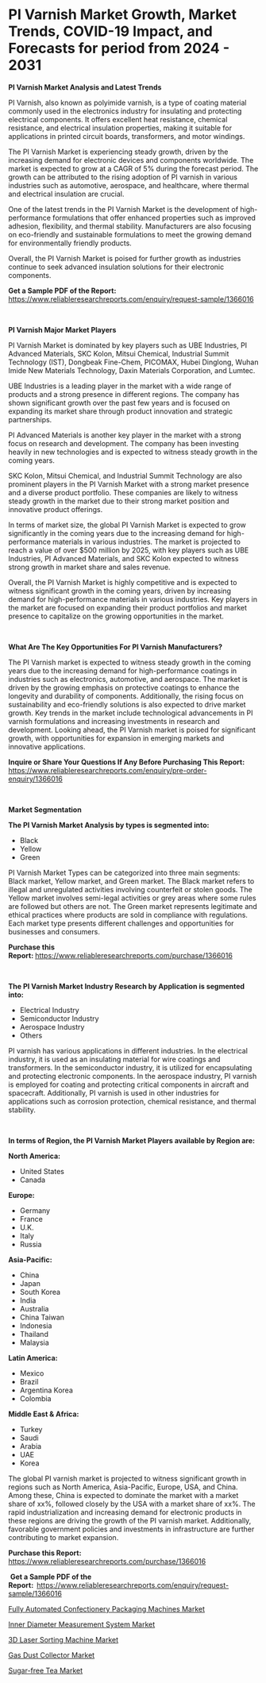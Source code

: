 <p><h1>PI Varnish Market Growth, Market Trends, COVID-19 Impact, and Forecasts for period from 2024 - 2031</h1></p><p><strong>PI Varnish Market Analysis and Latest Trends</strong></p>
<p><p>PI Varnish, also known as polyimide varnish, is a type of coating material commonly used in the electronics industry for insulating and protecting electrical components. It offers excellent heat resistance, chemical resistance, and electrical insulation properties, making it suitable for applications in printed circuit boards, transformers, and motor windings.</p><p>The PI Varnish Market is experiencing steady growth, driven by the increasing demand for electronic devices and components worldwide. The market is expected to grow at a CAGR of 5% during the forecast period. The growth can be attributed to the rising adoption of PI varnish in various industries such as automotive, aerospace, and healthcare, where thermal and electrical insulation are crucial.</p><p>One of the latest trends in the PI Varnish Market is the development of high-performance formulations that offer enhanced properties such as improved adhesion, flexibility, and thermal stability. Manufacturers are also focusing on eco-friendly and sustainable formulations to meet the growing demand for environmentally friendly products.</p><p>Overall, the PI Varnish Market is poised for further growth as industries continue to seek advanced insulation solutions for their electronic components.</p></p>
<p><strong>Get a Sample PDF of the Report:&nbsp;</strong> <a href="https://www.reliableresearchreports.com/enquiry/request-sample/1366016">https://www.reliableresearchreports.com/enquiry/request-sample/1366016</a></p>
<p>&nbsp;</p>
<p><strong>PI Varnish Major Market Players</strong></p>
<p><p>PI Varnish Market is dominated by key players such as UBE Industries, PI Advanced Materials, SKC Kolon, Mitsui Chemical, Industrial Summit Technology (IST), Dongbeak Fine-Chem, PICOMAX, Hubei Dinglong, Wuhan Imide New Materials Technology, Daxin Materials Corporation, and Lumtec. </p><p>UBE Industries is a leading player in the market with a wide range of products and a strong presence in different regions. The company has shown significant growth over the past few years and is focused on expanding its market share through product innovation and strategic partnerships.</p><p>PI Advanced Materials is another key player in the market with a strong focus on research and development. The company has been investing heavily in new technologies and is expected to witness steady growth in the coming years.</p><p>SKC Kolon, Mitsui Chemical, and Industrial Summit Technology are also prominent players in the PI Varnish Market with a strong market presence and a diverse product portfolio. These companies are likely to witness steady growth in the market due to their strong market position and innovative product offerings.</p><p>In terms of market size, the global PI Varnish Market is expected to grow significantly in the coming years due to the increasing demand for high-performance materials in various industries. The market is projected to reach a value of over $500 million by 2025, with key players such as UBE Industries, PI Advanced Materials, and SKC Kolon expected to witness strong growth in market share and sales revenue. </p><p>Overall, the PI Varnish Market is highly competitive and is expected to witness significant growth in the coming years, driven by increasing demand for high-performance materials in various industries. Key players in the market are focused on expanding their product portfolios and market presence to capitalize on the growing opportunities in the market.</p></p>
<p>&nbsp;</p>
<p><strong>What Are The Key Opportunities For PI Varnish Manufacturers?</strong></p>
<p><p>The PI Varnish market is expected to witness steady growth in the coming years due to the increasing demand for high-performance coatings in industries such as electronics, automotive, and aerospace. The market is driven by the growing emphasis on protective coatings to enhance the longevity and durability of components. Additionally, the rising focus on sustainability and eco-friendly solutions is also expected to drive market growth. Key trends in the market include technological advancements in PI varnish formulations and increasing investments in research and development. Looking ahead, the PI Varnish market is poised for significant growth, with opportunities for expansion in emerging markets and innovative applications.</p></p>
<p><strong>Inquire or Share Your Questions If Any Before Purchasing This Report:</strong> <a href="https://www.reliableresearchreports.com/enquiry/pre-order-enquiry/1366016">https://www.reliableresearchreports.com/enquiry/pre-order-enquiry/1366016</a></p>
<p>&nbsp;</p>
<p><strong>Market Segmentation</strong></p>
<p><strong>The PI Varnish Market Analysis by types is segmented into:</strong></p>
<p><ul><li>Black</li><li>Yellow</li><li>Green</li></ul></p>
<p><p>PI Varnish Market Types can be categorized into three main segments: Black market, Yellow market, and Green market. The Black market refers to illegal and unregulated activities involving counterfeit or stolen goods. The Yellow market involves semi-legal activities or grey areas where some rules are followed but others are not. The Green market represents legitimate and ethical practices where products are sold in compliance with regulations. Each market type presents different challenges and opportunities for businesses and consumers.</p></p>
<p><strong>Purchase this Report:&nbsp;</strong><a href="https://www.reliableresearchreports.com/purchase/1366016">https://www.reliableresearchreports.com/purchase/1366016</a></p>
<p>&nbsp;</p>
<p><strong>The PI Varnish Market Industry Research by Application is segmented into:</strong></p>
<p><ul><li>Electrical Industry</li><li>Semiconductor Industry</li><li>Aerospace Industry</li><li>Others</li></ul></p>
<p><p>PI varnish has various applications in different industries. In the electrical industry, it is used as an insulating material for wire coatings and transformers. In the semiconductor industry, it is utilized for encapsulating and protecting electronic components. In the aerospace industry, PI varnish is employed for coating and protecting critical components in aircraft and spacecraft. Additionally, PI varnish is used in other industries for applications such as corrosion protection, chemical resistance, and thermal stability.</p></p>
<p>&nbsp;</p>
<p><strong>In terms of Region, the PI Varnish Market Players available by Region are:</strong></p>
<p>
    <p> <strong> North America: </strong>
        <ul>
            <li>United States</li>
            <li>Canada</li>
        </ul>
        </p> 
    <p> <strong> Europe: </strong>
        <ul>
            <li>Germany</li>
            <li>France</li>
            <li>U.K.</li>
            <li>Italy</li>
            <li>Russia</li>
        </ul>
        </p> 
    <p> <strong> Asia-Pacific: </strong>
        <ul>
            <li>China</li>
            <li>Japan</li>
            <li>South Korea</li>
            <li>India</li>
            <li>Australia</li>
            <li>China Taiwan</li>
            <li>Indonesia</li>
            <li>Thailand</li>
            <li>Malaysia</li>
        </ul>
        </p> 
    <p> <strong> Latin America: </strong>
        <ul>
            <li>Mexico</li>
            <li>Brazil</li>
            <li>Argentina Korea</li>
            <li>Colombia</li>
        </ul>
        </p> 
    <p> <strong> Middle East & Africa: </strong>
        <ul>
            <li>Turkey</li>
            <li>Saudi</li>
            <li>Arabia</li>
            <li>UAE</li>
            <li>Korea</li>
        </ul>
    </p>
    </p>
<p><p>The global PI varnish market is projected to witness significant growth in regions such as North America, Asia-Pacific, Europe, USA, and China. Among these, China is expected to dominate the market with a market share of xx%, followed closely by the USA with a market share of xx%. The rapid industrialization and increasing demand for electronic products in these regions are driving the growth of the PI varnish market. Additionally, favorable government policies and investments in infrastructure are further contributing to market expansion.</p></p>
<p><strong>Purchase this Report: </strong><a href="https://www.reliableresearchreports.com/purchase/1366016">https://www.reliableresearchreports.com/purchase/1366016</a></p>
<p>&nbsp;<strong>Get a Sample PDF of the Report:&nbsp;&nbsp;</strong><a href="https://www.reliableresearchreports.com/enquiry/request-sample/1366016">https://www.reliableresearchreports.com/enquiry/request-sample/1366016</a></p>
<p><strong></strong></p>
<p><p><a href="https://medium.com/p/dd1a4692d1f9/edit">Fully Automated Confectionery Packaging Machines Market</a></p><p><a href="https://github.com/joannagoyvaerts/Market-Research-Report-List-1/blob/main/inner-diameter-measurement-system-market.md">Inner Diameter Measurement System Market</a></p><p><a href="https://github.com/lubmix/Market-Research-Report-List-1/blob/main/3d-laser-sorting-machine-market.md">3D Laser Sorting Machine Market</a></p><p><a href="https://medium.com/p/62e7d0cb05fa/edit">Gas Dust Collector Market</a></p><p><a href="https://issuu.com/reportprime-2/docs/sugar-free-tea-market-size-2030.pptx">Sugar-free Tea Market</a></p></p>